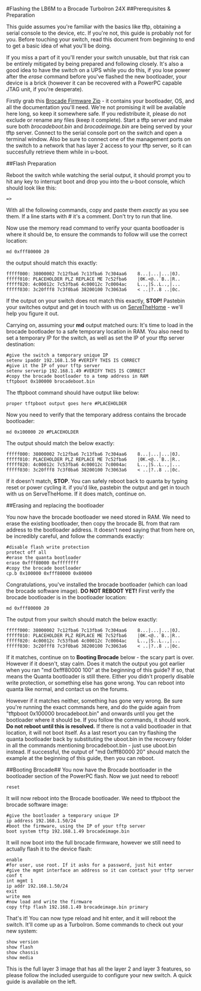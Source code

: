 
#Flashing the LB6M to a Brocade TurboIron 24X
##Prerequisites & Preparation 

This guide assumes you're familiar with the basics like tftp, obtaining a serial console to the device, etc. If you're not, this guide is probably not for you. Before touching your switch, read this document from beginning to end to get a basic idea of what you'll be doing. 

If you miss a part of it you'll render your switch unusable, but that risk can be entirely mitigated by being prepared and following closely. It's also a good idea to have the switch on a UPS while you do this, if you lose power after the *erase* command before you've flashed the new bootloader, your device is a brick (however it can be recovered with a PowerPC capable JTAG unit, if you're desperate).

Firstly grab this [Brocade Firmware Zip](http://brokeaid.com/files/Brocade-TI.zip) - it contains your bootloader, OS, and all the documentation you'll need. We're not promising it will be available here long, so keep it somewhere safe. If you redistribute it, please do not exclude or rename any files (keep it complete). Start a tftp server and make sure both *brocadeboot.bin* and *brocadeimage.bin* are being served by your tftp server. 
Connect to the serial console  port on the switch and open a terminal window. Also be sure to connect one of the management ports on the switch to a network that has layer 2 access to your tftp server, so it can succesfully retrieve them while in u-boot.


##Flash Preparation 

Reboot the switch while watching the serial output, it should prompt you to hit any key to interrupt boot and drop you into the u-boot console, which should look like this:

```
=>
```

With all the following commands, copy and paste them *exactly* as you see them. If a line starts with # it's a comment. Don't try to run that line. 

Now use the memory read command to verify your quanta bootloader is where it should be, to ensure the commands to follow will use the correct location:

```
md 0xfff80000 20
```

the output should match this exactly:

```
fffff000: 38000002 7c12fba6 7c13fba6 7c304aa6    8...|...|...|0J.
fffff010: PLACEHOLDER PLZ REPLACE ME 7c52fba6    |0K.<@..`B..|R..
fffff020: 4c00012c 7c53fba6 4c00012c 7c0004ac    L..,|S..L..,|...
fffff030: 3c20fff8 7c3f0ba6 38200100 7c3063a6    < ..|?..8 ..|0c.
```

If the output on your switch does not match this exactly, **STOP!** Pastebin your switches output and get in touch with us on [ServeTheHome](https://forums.servethehome.com/index.php?threads/quanta-lb6m-10gbe-discussion.8002/) - we'll help you figure it out.

Carrying on, assuming your **md** output matched ours: It's time to load in the brocade bootloader to a safe temporary location in RAM. You also need to set a temporary IP for the switch, as well as set the IP of your tftp server destination:


```
#give the switch a temporary unique IP
setenv ipaddr 192.168.1.50 #VERIFY THIS IS CORRECT
#give it the IP of your tftp server
setenv serverip 192.168.1.49 #VERIFY THIS IS CORRECT
#copy the brocade bootloader to a temp address in RAM
tftpboot 0x100000 brocadeboot.bin
```

The tftpboot command should have output like below:
```
proper tftpboot output goes here #PLACEHOLDER
```

Now you need to verify that the temporary address contains the brocade bootloader:

```
md 0x100000 20 #PLACEHOLDER
```

The output should match the below exactly:

```
fffff000: 38000002 7c12fba6 7c13fba6 7c304aa6    8...|...|...|0J.
fffff010: PLACEHOLDER PLZ REPLACE ME 7c52fba6    |0K.<@..`B..|R..
fffff020: 4c00012c 7c53fba6 4c00012c 7c0004ac    L..,|S..L..,|...
fffff030: 3c20fff8 7c3f0ba6 38200100 7c3063a6    < ..|?..8 ..|0c.
```
If it doesn't match, **STOP**. You can safely reboot back to quanta by typing reset or power cycling it. if you'd like, pastebin the output and get in touch with us on ServeTheHome. If it does match, continue on.

##Erasing and replacing the bootloader

You now have the brocade bootloader we need stored in RAM. We need to erase the existing bootloader, then copy the brocade BL from that ram address to the bootloader address. It doesn't need saying that from here on, be incredibly careful, and follow the commands exactly:

```
#disable flash write protection
protect off all
#erase the quanta bootloader
erase 0xfff80000 0xffffffff
#copy the brocade bootloader
cp.b 0x100000 0xfff80000 0x80000
```
Congratulations, you've installed the brocade bootloader (which can load the brocade software image). **DO NOT REBOOT YET!** First verify the brocade bootloader is in the bootloader location:

```
md 0xfff80000 20
```

The output from your switch should match the below exactly:

```
fffff000: 38000002 7c12fba6 7c13fba6 7c304aa6    8...|...|...|0J.
fffff010: PLACEHOLDER PLZ REPLACE ME 7c52fba6    |0K.<@..`B..|R..
fffff020: 4c00012c 7c53fba6 4c00012c 7c0004ac    L..,|S..L..,|...
fffff030: 3c20fff8 7c3f0ba6 38200100 7c3063a6    < ..|?..8 ..|0c.
```

If it matches, continue on to **Booting Brocade** below - the scary part is over. However if it doesn't, stay calm. Does it match the output you got earlier when you ran "md 0xfff80000 100" at the beginning of this guide? If so, that means the Quanta bootloader is still there. Either you didn't properly disable write protection, or something else has gone wrong. You can reboot into quanta like normal, and contact us on the forums. 

However if it matches neither, something has gone very wrong. Be sure you're running the exact commands here, and do the guide again from "tftpboot 0x100000 brocadeboot.bin" and onwards until you get the bootloader where it should be. If you follow the commands, it should work. **Do not reboot until this is resolved.** If there is not a valid bootloader in that location, it will not boot itself. As a last resort you can try flashing the quanta bootloader back by substituting the uboot.bin in the recovery folder in all the commands mentioning brocadeboot.bin - just use uboot.bin instead. If successful, the output of  "md 0xfff80000 20" should match the example at the beginning of this guide, then you can reboot.

##Booting Brocade##
You now have the Brocade bootloader in the bootloader section of the PowerPC flash. Now we just need to reboot! 

```
reset
```
It will now reboot into the Brocade bootloader. We need to tftpboot the brocade software image:

```
#give the bootloader a temporary unique IP
ip address 192.168.1.50/24
#boot the firmware, using the IP of your tftp server
boot system tftp 192.168.1.49 brocadeimage.bin
```

It will now boot into the full brocade firmware, however we still need to actually flash it to the device flash:

```
enable
#for user, use root. If it asks for a password, just hit enter
#give the mgmt interface an address so it can contact your tftp server
conf t
int mgmt 1
ip addr 192.168.1.50/24
exit
write mem
#now load and write the firmware
copy tftp flash 192.168.1.49 brocadeimage.bin primary
```

That's it! You can now type reload and hit enter, and it will reboot the switch. It'll come up as a TurboIron. Some commands to check out your new system:

```
show version
show flash
show chassis
show media
```
This is the full layer 3 image that has all the layer 2 and layer 3 features, so please follow the included userguide to configure your new switch. A quick guide is available on the left.